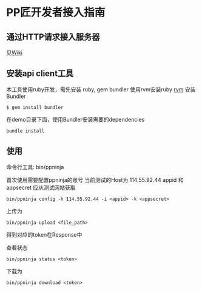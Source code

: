 PP匠开发者接入指南
===============

## 通过HTTP请求接入服务器
见[Wiki](https://github.com/ppninja/api-demo/wiki)
 

## 安装api client工具
本工具使用ruby开发，需先安装 ruby, gem bundler
使用rvm安装ruby [rvm](https://rvm.io/rvm/install)
安装Bundler
```
$ gem install bundler
```

在demo目录下面，使用Bundler安装需要的dependencies
```
bundle install
```

## 使用
命令行工具: bin/ppninja

首次使用需要配置ppninja的账号
当前测试的Host为 114.55.92.44
appid 和 appsecret 应从测试网站获取

```
bin/ppninja config -h 114.55.92.44 -i <appid> -k <appsecret>
```

上传为
```
bin/ppninja upload <file_path>
```
得到对应的token在Response中

查看状态
```
bin/ppninja status <token>
```

下载为
```
bin/ppninja download <token>
```
